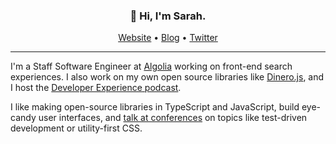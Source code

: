 <h3 align="center">👋 Hi, I'm Sarah.</h3>

<p align="center">
  <a href="https://sarahdayan.dev/">Website</a> •
  <a href="https://frontstuff.io/">Blog</a> •
  <a href="https://twitter.com/frontstuff_io">Twitter</a>
</p>

---

I'm a Staff Software Engineer at [Algolia](https://www.algolia.com/) working on front-end search experiences. I also work on my own open source libraries like [Dinero.js](https://github.com/dinerojs/dinero.js), and I host the [Developer Experience podcast](https://developerexperience.buzzsprout.com/).

I like making open-source libraries in TypeScript and JavaScript, build eye-candy user interfaces, and [talk at conferences](https://noti.st/sarahdayan) on topics like test-driven development or utility-first CSS.
